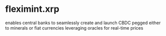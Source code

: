 # fleximint.xrp
enables central banks to seamlessly create and launch CBDC pegged either to minerals or fiat currencies leveraging oracles for real-time prices
